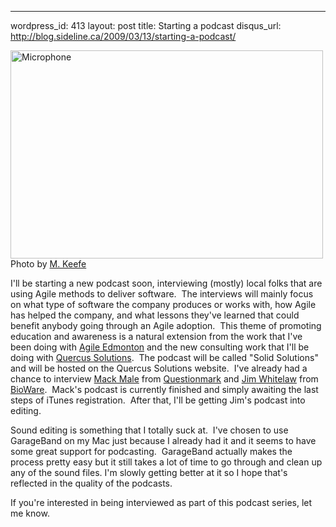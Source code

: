 --- 
wordpress_id: 413
layout: post
title: Starting a podcast
disqus_url: http://blog.sideline.ca/2009/03/13/starting-a-podcast/

<p class="center caption">
<img title="microphone" src="http://www.sideline.ca/images/articles/microphone.jpg" alt="Microphone" width="500" height="333" />
<span>Photo by <a href="http://www.flickr.com/photos/mkeefe/2349283746/">M. Keefe</a></span></p>
I'll be starting a new podcast soon, interviewing (mostly) local folks that are using Agile methods to deliver software.  The interviews will mainly focus on what type of software the company produces or works with, how Agile has helped the company, and what lessons they've learned that could benefit anybody going through an Agile adoption.  This theme of promoting education and awareness is a natural extension from the work that I've been doing with <a href="http://www.agileedmonton.org">Agile Edmonton</a> and the new consulting work that I'll be doing with <a href="http://www.quercussolutions.com">Quercus Solutions</a>. 
<!--more-->
The podcast will be called "Solid Solutions" and will be hosted on the Quercus Solutions website.  I've already had a chance to interview <a href="http://www.twitter.com/mastermaq">Mack Male</a> from <a href="http://www.questionmark.com">Questionmark</a> and <a href="http://www.twitter.com/jimwhitelaw">Jim Whitelaw</a> from <a href="http://www.bioware.com">BioWare</a>.  Mack's podcast is currently finished and simply awaiting the last steps of iTunes registration.  After that, I'll be getting Jim's podcast into editing.

Sound editing is something that I totally suck at.  I've chosen to use GarageBand on my Mac just because I already had it and it seems to have some great support for podcasting.  GarageBand actually makes the process pretty easy but it still takes a lot of time to go through and clean up any of the sound files. I'm slowly getting better at it so I hope that's reflected in the quality of the podcasts.

If you're interested in being interviewed as part of this podcast series, let me know.

